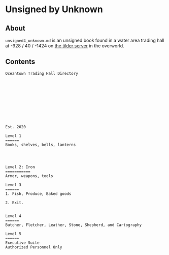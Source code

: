 # Unsigned by Unknown

## About
`unsigned4_unknown.md` is an unsigned book found in a water area trading hall at -928 / 40 / -1424 on [the tilder server](https://mc.tildeverse.org) in the overworld.

## Contents
```
Oceantown Trading Hall Directory











Est. 2020

Level 1
======
Books, shelves, bells, lanterns




Level 2: Iron
===========
Armor, weapons, tools

Level 3
======
1. Fish, Produce, Baked goods

2. Exit.


Level 4
======
Butcher, Fletcher, Leather, Stone, Shepherd, and Cartography

Level 5
======
Executive Suite
Authorized Personnel Only
```